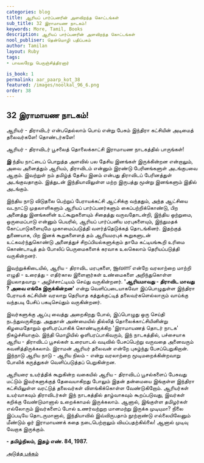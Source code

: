 ```yaml
---
categories: blog
title: ஆரியப் பார்ப்பனரின் அளவிறந்த கொட்டங்கள்
sub_title: 32 ﻿இராமாயண நாடகம்!
keywords: More, Tamil, Books
description: ஆரியப் பார்ப்பனரின் அளவிறந்த கொட்டங்கள்
nool_publiser: தென்மொழி பதிப்பகம்
author: Tamilan
layout: Ruby
tags: 
- பாவலரேறு பெருஞ்சித்திரனார் 

is_book: 1
permalink: aar_paarp_kot_38
featured: /images/noolkal_96_6.png
order: 38
---
```



## 32 ﻿இராமாயண நாடகம்!

ஆரியர் - திராவிடர் என்பதெல்லாம் பொய் என்று பேசும் இந்திரா கட்சியின் அடிமைத் தலைவர்களே! தொண்டர்களே!

ஆரியர் - திராவிடர் பூசலைத் தொலைக்காட்சி இராமாயண நாடகத்தில் பாருங்கள்!

**இ** ந்திய நாட்டைப் பொறுத்த அளவில் பல தேசிய இனங்கள் இருக்கின்றன என்றாலும், அவை அனைத்தும் ஆரியம், திராவிடம் என்னும் இரண்டு பேரினங்களுள் அடங்குபவை ஆகும். இவற்றுள் நம் தமிழ்த் தேசிய இனம் என்பது திராவிடப் பேரினத்துள் அடங்குவதாகும். இத்துடன் இந்தியாவிலுள்ள மற்ற இருபத்து மூன்று இனங்களும் இதில் அடங்கும்.

இந்திய நாடு விடுதலை பெற்றுப் பேராயக்கட்சி ஆட்சிக்கு வந்ததும், அந்த ஆட்சியை வடநாட்டு முதலாளிகளும் ஆரியப் பார்ப்பனர்களும் கைப்பற்றிக்கொண்டு, பிற அனைத்து இனங்களின் உட்கூறுகளையும் சிதைத்து வருவதோடன்றி, இந்திய ஒற்றுமை, ஒருமைப்பாடு என்னும் பெயரில், ஆரியப் பார்ப்பனிய மரபுகளையும், இந்துமதக் கோட்பாடுகளையுமே முகாமைப்படுத்தி வளர்த்தெடுக்கத் தொடங்கினர். இதற்குத் துணையாக, பிற இனக் கூறுகளைளத் தம் ஆரியமரபுக் கூறுகளுடன் உட்கவர்ந்துகொண்டு அனைத்துச் சிறப்பியல்களுக்கும் தாமே கட்டியங்கூறி உரிமை கொண்டாடித் தம் போலிப் பெருமைகளைக் கரவாக உலகெலாம் தெரியப்படுத்தி வருகின்றனர்.

இவற்றுக்கிடையில், ஆரிய - திராவிட மரபுகளை, ജൂഖണ് என்றே வரலாற்றை மாற்றி எழுதி - உரைத்து - எதிர்கால இளைஞர்கள் உண்மைகளை அறிந்துகொள்ள இயலாதவாறு - அழிச்சாட்டியம் செய்து வருகின்றனர். **'ஆரியமாவது - திராவிட மாவது ? அவை எங்கே இருக்கின்றன'** என்று வெளிப்படையாகவோ இப்பொழுதுள்ள இந்திரா பேராயக் கட்சியின் வரலாறு தெரியாத கத்துக்குட்டித் தலைவர்களெல்லாரும் வாய்க்கு வந்தபடி பேசிப் பகடிசெய்தும் வருகின்றனர்.

இவர்களுக்கு ஆப்பு வைத்து அறைகிறது போல், இப்பொழுது ஒரு செய்தி நடந்துவருகிறது. அதுதான் அண்மையில் தில்லித் தொலைக்காட்சியினின்று கிழமைதோறும் ஒளிபரப்பாகிக் கொண்டிருக்கிற 'இராமாயணத் தொடர் நாடக' நிகழ்ச்சியாகும். இந்தி மொழியில் ஒளிபரப்பாகிவரும், இந் நாடகத்தில், பச்சையாக ஆரிய - திராவிடப் பூசல்கள் உரையாடல் வடிவில் பேசப்பெற்று வருவதை அனைவரும் கவனித்திருக்கலாம். இராமன் ஆரியர் தலைவன் என்றே புகழ்ந்து பேசப்பெறுகிறான். இந்நாடு ஆரிய நாடு - ஆரிய நிலம் - என்று வரலாற்றை மூடிமறைக்கின்றவாறு போலிக் கருத்துகள் வெளிப்படுத்தப் பெறுகின்றன.

ஆரியரை உயர்த்திக் கூறுகின்ற வகையில் ஆரிய - திராவிடப் பூசல்களைப் பேசுவது மட்டும் இவர்களுக்குத் தேவையாகிறது போலும் இதன் தன்மையை இங்குள்ள இந்திரா கட்சியிலுள்ள வரட்டுத் தலைவர்கள் விளங்கிக்கொள்ள வேண்டுகிறோம். ஆரியர்கள் உயர்வாகவும் திராவிடர்கள் இந் நாடகத்தில் தாழ்வாகவும் கூறப்படுவது, இவர்கள் கறிக்கு வேண்டுமானால் உறைக்காமல் இருக்கலாம். ஆனால், இங்குள்ள தமிழர்கள் எல்லோரும் இவர்களைப் போல் உணர்வற்றுற மானமற்று இருக்க முடியுமா? நிலை இப்படியே தொடருமானால், இந்தியாவில் இவ்விருபதாம் நூற்றாண்டு எல்லையிலேனும் மீண்டும் ஒர் இராமாயணக் கதை நடைபெற்றாலும் வியப்பதற்கில்லை! ஆனால் முடிவு வேறாக இருக்கும்.

**\- தமிழ்நிலம், இதழ் எண். 84, 1987.**

[அடுத்த பக்கம்](aar_paarp_kot_39)
